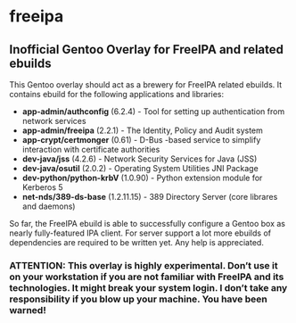 freeipa
=======

Inofficial Gentoo Overlay for FreeIPA and related ebuilds
---------------------------------------------------------

This Gentoo overlay should act as a brewery for FreeIPA related ebuilds. It contains ebuild for the following applications and libraries:

* **app-admin/authconfig** (6.2.4) - Tool for setting up authentication from network services
* **app-admin/freeipa** (2.2.1) - The Identity, Policy and Audit system
* **app-crypt/certmonger** (0.61) - D-Bus -based service to simplify interaction with certificate authorities
* **dev-java/jss** (4.2.6) - Network Security Services for Java (JSS)
* **dev-java/osutil** (2.0.2) - Operating System Utilities JNI Package
* **dev-python/python-krbV** (1.0.90) - Python extension module for Kerberos 5
* **net-nds/389-ds-base** (1.2.11.15) - 389 Directory Server (core librares and daemons)

So far, the FreeIPA ebuild is able to successfully configure a Gentoo box as nearly fully-featured IPA client. For server support a lot more ebuilds of dependencies are required to be written yet. Any help is appreciated.

### ATTENTION: This overlay is highly experimental. Don’t use it on your workstation if you are not familiar with FreeIPA and its technologies. It might break your system login. I don’t take any responsibility if you blow up your machine. You have been warned!
